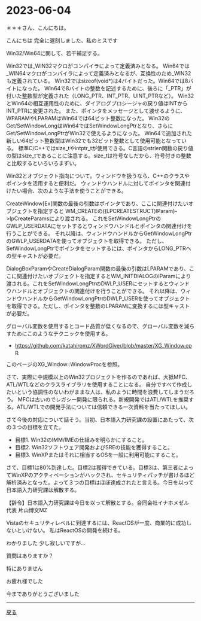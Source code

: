 # 2023-06-04

＊＊＊さん、こんにちは。

こんにちは
完全に遅刻しました、私のミスです

Win32/Win64に関して、若干補足する。

Win32では_WIN32マクロがコンパイラによって定義済みとなる。
Win64では_WIN64マクロがコンパイラによって定義済みとなるが、互換性のため_WIN32も定義されている。
Win32ではsizeof(void*)は4バイトだった。Win64では8バイトになった。
Win64で8バイトの整数を記述するために、後ろに「_PTR」が付いた整数型が定義された（LONG_PTR、INT_PTR、UINT_PTRなど）。
Win32とWin64の相互運用性のために、ダイアログプロシージャの戻り値はINTからINT_PTRに変更された。
また、ポインタをメッセージとして渡せるように、WPARAMやLPARAMはWin64では64ビット整数になった。
Win32のGet/SetWindowLongはWin64ではSetWindowLongPtrとなり、さらにGet/SetWindowLongPtrがWin32で使えるようになった。
Win64で追加された新しい64ビット整数型はWin32でも32ビット整数として使用可能となっている。
標準C/C++ではsize_tやintptr_tが使用できる。C言語のstrlen関数の戻り値の型はsize_tであることに注意する。size_tは符号なしだから、符号付きの整数と比較するといろいろまずい。

Win32とオブジェクト指向について。ウィンドウを扱うなら、C++のクラスやポインタを活用すると便利だ。
ウィンドウハンドルに対してポインタを関連付けたい場合、次のような手法を使うことができる。

CreateWindow[Ex]関数の最後の引数はポインタであり、ここに関連付けたいオブジェクトを指定すると
WM_CREATEの((LPCREATESTRUCT)lParam)->lpCreateParamsにより渡される。
これをSetWindowLongPtrのGWLP_USERDATAにセットするとウィンドウハンドルとポインタの関連付けを行うことができる。
それ以降は、ウィンドウハンドルからGetWindowLongPtrのGWLP_USERDATAを使ってオブジェクトを取得できる。
ただし、SetWindowLongPtrでポインタをセットするには、ポインタからLONG_PTRへの型キャストが必要だ。

DialogBoxParamやCreateDialogParam関数の最後の引数はLPARAMであり、ここに関連付けたいオブジェクトを指定するとWM_INITDIALOGのlParamにより渡される。これをSetWindowLongPtrのDWLP_USERにセットするとウィンドウハンドルとオブジェクトの関連付けを行うことができる。
それ以降は、ウィンドウハンドルからGetWindowLongPtrのDWLP_USERを使ってオブジェクトを取得できる。ただし、ポインタを整数のLPARAMに変換するには型キャストが必要だ。

グローバル変数を使用するとコード品質が低くなるので、グローバル変数を減らすためにこのようなテクニックを使用する。

- https://github.com/katahiromz/XWordGiver/blob/master/XG_Window.cpp

このページのXG_Window::WindowProcを参照。

さて、実際に中規模以上のWin32プロジェクトを作るのであれば、大抵MFC、ATL/WTLなどのクラスライブラリを使用することになる。
自分ですべて作成したいという協調性のないわがままな人は、私のように時間を浪費してしまうだろう。
MFCは古いのでレガシー開発に限られる。新規開発ではATL/WTLを推奨する。ATL/WTLでの開発手法については信頼できる一次資料を当たってほしい。

さて今後の対応について話そう。当初、日本語入力研究課の設置にあたって、次の３つの目標を立てた。

- 目標1. Win32のIMM/IMEの仕組みを明らかにすること。
- 目標2. Win32ソフトウェア開発およびSREの技能を獲得すること。
- 目標3. WinXPまたはそれに相当するOSを一般に利用可能にすること。

さて、目標1は80%到達した。目標2は獲得できている。目標3は、第三者によってWinXPのアクティベーションがハックされ、セキュリティパッチが書けるほど解析済みとなった。よって３つの目標はほぼ達成されたと言える。今日を以って日本語入力研究課は解散する。

【辞令】日本語入力研究課は今日を以って解散とする。合同会社イナホメゼル 代表 片山博文MZ

Vistaのセキュリティレベルに到達するには、ReactOSが一度、商業的に成功しないといけない。
私はReactOSの開発を続ける。

わかりました
少し寂しいですが...

質問はありますか？

特にありません

お疲れ様でした

今までありがとうございました

---

[戻る](2023-05-14.md)
